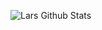 ![Lars Github Stats](https://github-readme-stats.vercel.app/api?username=larspeterson&count_private=true&show_icons=true&theme=radical)
